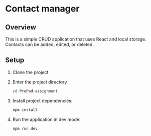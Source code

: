 # Contact manager

## Overview

This is a simple CRUD application that uses React and local storage. Contacts can be added, edited, or deleted.

## Setup

1. Clone the project

2. Enter the project directory

   ```bash
   cd PrePad-assignment
   ```

3. Install project dependencies:

   ```bash
   npm install
   ```

4. Run the application in dev mode:

   ```bash
   npm run dev
   ```
